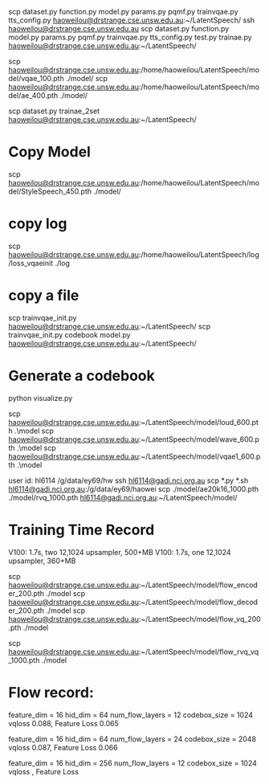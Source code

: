 scp dataset.py function.py model.py params.py pqmf.py trainvqae.py tts_config.py haoweilou@drstrange.cse.unsw.edu.au:~/LatentSpeech/
ssh haoweilou@drstrange.cse.unsw.edu.au
scp dataset.py function.py model.py params.py pqmf.py trainvqae.py tts_config.py test.py trainae.py haoweilou@drstrange.cse.unsw.edu.au:~/LatentSpeech/


scp haoweilou@drstrange.cse.unsw.edu.au:/home/haoweilou/LatentSpeech/model/vqae_100.pth ./model/
scp haoweilou@drstrange.cse.unsw.edu.au:/home/haoweilou/LatentSpeech/model/ae_400.pth ./model/

scp dataset.py trainae_2set haoweilou@drstrange.cse.unsw.edu.au:~/LatentSpeech/
# Copy Model
scp haoweilou@drstrange.cse.unsw.edu.au:/home/haoweilou/LatentSpeech/model/StyleSpeech_450.pth ./model/

# copy log
scp haoweilou@drstrange.cse.unsw.edu.au:/home/haoweilou/LatentSpeech/log/loss_vqaeinit ./log

# copy a file 
scp trainvqae_init.py haoweilou@drstrange.cse.unsw.edu.au:~/LatentSpeech/
scp trainvqae_init.py codebook model.py haoweilou@drstrange.cse.unsw.edu.au:~/LatentSpeech/

# Generate a codebook 
python visualize.py

scp haoweilou@drstrange.cse.unsw.edu.au:~/LatentSpeech/model/loud_600.pth  .\model
scp haoweilou@drstrange.cse.unsw.edu.au:~/LatentSpeech/model/wave_600.pth  .\model
scp haoweilou@drstrange.cse.unsw.edu.au:~/LatentSpeech/model/vqae1_600.pth  .\model

user id: hl6114
/g/data/ey69/hw
ssh hl6114@gadi.nci.org.au
scp *.py *.sh hl6114@gadi.nci.org.au:/g/data/ey69/haowei
scp ./model/ae20k16_1000.pth  ./model/rvq_1000.pth hl6114@gadi.nci.org.au:~/LatentSpeech/model/
# Training Time Record
V100: 1.7s, two 12,1024 upsampler, 500+MB
V100: 1.7s, one 12,1024 upsampler, 360+MB

scp haoweilou@drstrange.cse.unsw.edu.au:~/LatentSpeech/model/flow_encoder_200.pth ./model
scp haoweilou@drstrange.cse.unsw.edu.au:~/LatentSpeech/model/flow_decoder_200.pth ./model
scp haoweilou@drstrange.cse.unsw.edu.au:~/LatentSpeech/model/flow_vq_200.pth ./model


scp haoweilou@drstrange.cse.unsw.edu.au:~/LatentSpeech/model/flow_rvq_vq_1000.pth ./model

# Flow record: 
feature_dim = 16
hid_dim = 64
num_flow_layers  = 12
codebox_size = 1024
vqloss 0.088, Feature Loss 0.065

feature_dim = 16
hid_dim = 64
num_flow_layers  = 24
codebox_size = 2048
vqloss 0.087, Feature Loss 0.066

feature_dim = 16
hid_dim = 256
num_flow_layers  = 12
codebox_size = 1024
vqloss , Feature Loss 

